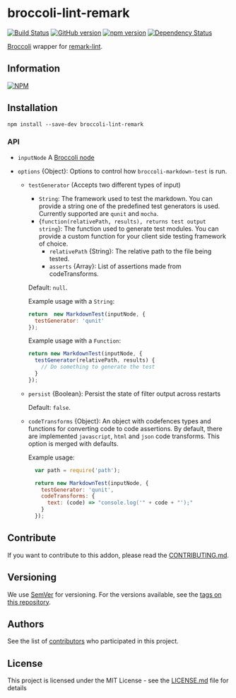 # broccoli-lint-remark

[![Build Status](https://travis-ci.org/BBVAEngineering/broccoli-lint-remark.svg?branch=master)](https://travis-ci.org/BBVAEngineering/broccoli-lint-remark)
[![GitHub version](https://badge.fury.io/gh/BBVAEngineering%2Fbroccoli-lint-remark.svg)](https://badge.fury.io/gh/BBVAEngineering%2Fbroccoli-lint-remark)
[![npm version](https://badge.fury.io/js/broccoli-lint-remark.svg)](https://badge.fury.io/js/broccoli-lint-remark)
[![Dependency Status](https://david-dm.org/BBVAEngineering/broccoli-lint-remark.svg)](https://david-dm.org/BBVAEngineering/broccoli-lint-remark)

[Broccoli](https://github.com/broccolijs/broccoli) wrapper for [remark-lint](https://github.com/remarkjs/remark-lint).

## Information

[![NPM](https://nodei.co/npm/broccoli-lint-remark.png?downloads=true&downloadRank=true)](https://nodei.co/npm/broccoli-lint-remark/)

## Installation

```
npm install --save-dev broccoli-lint-remark
```

### API

- `inputNode` A [Broccoli node](https://github.com/broccolijs/broccoli/blob/master/docs/node-api.md)

- `options` {Object}: Options to control how `broccoli-markdown-test` is run.

  - `testGenerator` (Accepts two different types of input)
    - `String`: The framework used to test the markdown. You can provide a string one of the predefined test generators is used. Currently supported are `qunit` and `mocha`.
    - {`function(relativePath, results), returns test output string`}: The function used to generate test modules. You can provide a custom function for your client side testing framework of choice.
      - `relativePath` {String}: The relative path to the file being tested.
      - `asserts` {Array}: List of assertions made from codeTransforms.

    Default: `null`.

    Example usage with a `String`:

    ```javascript
    return  new MarkdownTest(inputNode, {
      testGenerator: 'qunit'
    });
    ```

    Example usage with a `Function`:

    ```javascript
    return new MarkdownTest(inputNode, {
      testGenerator(relativePath, results) {
        // Do something to generate the test
      }
    });
    ```

  - `persist` {Boolean}: Persist the state of filter output across restarts

    Default: `false`.

  - `codeTransforms` {Object}: An object with codefences types and functions for converting code to code assertions. By default, there are implemented `javascript`, `html` and `json` code transforms. This option is merged with defaults.

    Example usage:

    ```javascript
      var path = require('path');

      return new MarkdownTest(inputNode, {
        testGenerator: 'qunit',
        codeTransforms: {
          text: (code) => "console.log('" + code + "');"
        }
      });
    ```

## Contribute

If you want to contribute to this addon, please read the [CONTRIBUTING.md](CONTRIBUTING.md).

## Versioning

We use [SemVer](http://semver.org/) for versioning. For the versions available, see the [tags on this repository](https://github.com/BBVAEngineering/broccoli-lint-remark/tags).

## Authors

See the list of [contributors](https://github.com/BBVAEngineering/broccoli-lint-remark/graphs/contributors) who participated in this project.

## License

This project is licensed under the MIT License - see the [LICENSE.md](LICENSE.md) file for details
